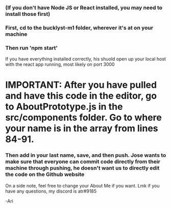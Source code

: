 ### (If you don't have Node JS or React installed, you may need to install those first)

### First, cd to the bucklyst-m1 folder, wherever it's at on your machine

### Then run 'npm start'
If you have everything installed correctly, his shuold open up your local host with the react app running, most likely on port 3000

# IMPORTANT: After you have pulled and have this code in the editor, go to AboutPrototype.js in the src/components folder. Go to where your name is in the array from lines 84-91. 

### Then add in your last name, save, and then push. Jose wants to make sure that everyone can commit code directly from their machine through pushing, he doesn't want us to directly edit the code on the Github website

On a side note, feel free to change your About Me if you want. Lmk if you have any questions, my discord is atr#9185

-Ari 
